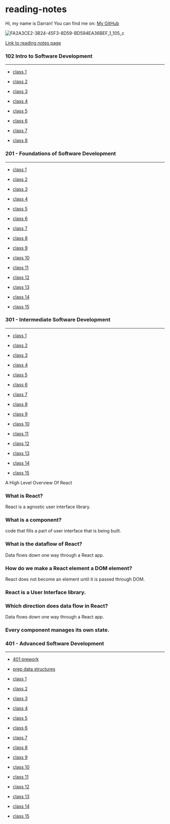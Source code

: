 # reading-notes

Hi, my name is Darran! You can find me on: [My GitHub](https://github.com/darranholmes74)

![FA2A3CE2-3B24-45F3-8D59-BD594EA36BEF_1_105_c](https://user-images.githubusercontent.com/120355254/207199818-9a618d30-60e9-46ec-845b-63ab8aadd01f.jpeg)


[Link to reading notes page](https://darranholmes74.github.io/reading-notes/)


### 102 Intro to Software Development
___

- [class 1](102_ReadingNotes/class1.md)

- [class 2](102_ReadingNotes/class2.md)

- [class 3](102_ReadingNotes/class3.md)

- [class 4](102_ReadingNotes/class4.md)

- [class 5](102_ReadingNotes/class5.md)

- [class 6](102_ReadingNotes/class6.md)

- [class 7](102_ReadingNotes/class7.md)

- [class 8](102_ReadingNotes/class8.md)

### 201 - Foundations of Software Development

---


- [class 1](201_ReadingNotes/class1.md)

- [class 2](201_ReadingNotes/class2.md)

- [class 3](201_ReadingNotes/class3.md)

- [class 4](201_ReadingNotes/class4.md)

- [class 5](201_ReadingNotes/class5.md)

- [class 6](201_ReadingNotes/class6.md)

- [class 7](201_ReadingNotes/class7.md)

- [class 8](201_ReadingNotes/class8.md)

- [class 9](201_ReadingNotes/class9.md)

- [class 10](201_ReadingNotes/class10.md)

- [class 11](201_ReadingNotes/class11.md)

- [class 12](201_ReadingNotes/class12.md)

- [class 13](201_ReadingNotes/class13.md)

- [class 14](201_ReadingNotes/class14.md)

- [class 15](201_ReadingNotes/class15.md)

### 301 - Intermediate Software Development

---


- [class 1](301_ReadingNotes/class1.md)

- [class 2](301_ReadingNotes/class2.md)

- [class 3](301_ReadingNotes/class3.md)

- [class 4](301_ReadingNotes/class4.md)

- [class 5](301_ReadingNotes/class5.md)

- [class 6](301_ReadingNotes/class6.md)

- [class 7](301_ReadingNotes/class7.md)

- [class 8](301_ReadingNotes/class8.md)

- [class 9](301_ReadingNotes/class9.md)

- [class 10](301_ReadingNotes/class10.md)

- [class 11](301_ReadingNotes/class11.md)

- [class 12](301_ReadingNotes/class12.md)

- [class 13](301_ReadingNotes/class13.md)

- [class 14](301_ReadingNotes/class14.md)

- [class 15](301_ReadingNotes/class15.md)



A High Level Overview Of React

### What is React?
 
React is a agnostic user interface library.

### What is a component?

code that fills a part of user interface that is being built.

### What is the dataflow of React?

Data flows down one way through a React app.

### How do we make a React element a DOM element?

React does not become an element until it is passed through DOM.

### React is a User Interface library.



### Which direction does data flow in React?

Data flows down one way through a React app.

### Every component manages its own state.



### 401 - Advanced Software Development

---

- [401 prework](401_ReadingNotes/401_prework.md)

- [prep data structures](prep_data_structures.md)

- [class 1](401_ReadingNotes/class1.md)

- [class 2](401_ReadingNotes/class2.md)

- [class 3](401_ReadingNotes/class3.md)

- [class 4](401_ReadingNotes/class4.md)

- [class 5](401_ReadingNotes/class5.md)

- [class 6](401_ReadingNotes/class6.md)

- [class 7](401_ReadingNotes/class7.md)

- [class 8](401_ReadingNotes/class8.md)

- [class 9](401_ReadingNotes/class9.md)

- [class 10](401_ReadingNotes/class10.md)

- [class 11](401_ReadingNotes/class11.md)

- [class 12](401_ReadingNotes/class12.md)

- [class 13](401_ReadingNotes/class13.md)

- [class 14](401_ReadingNotes/class14.md)

- [class 15](401_ReadingNotes/class15.md)


